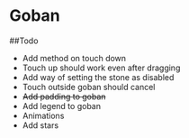 # Goban

##Todo

- Add method on touch down
- Touch up should work even after dragging
- Add way of setting the stone as disabled
- Touch outside goban should cancel
- ~~Add padding to goban~~
- Add legend to goban
- Animations
- Add stars
